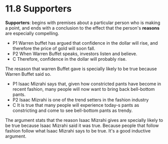 # 11.8 Supporters

**Supporters**: begins with premises about a particular person who is making a point, and ends with a conclusion to the effect that the person's **reasons** are especially compelling.

- P1 Warren buffet has argued that confidence in the dollar will rise, and therefore the price of gold will soon fall.
- P2 When Warren Buffet speaks, investors listen and believe.
- C Therefore, confidence in the dollar will probably rise.

The resason that warren Buffet gave is specially likely to be true because Warren Buffet said so.

- P1 Isaac Mizrahi says that, given how constricted pants have become in recent fashion, many people will now want to bring back bell-bottom pants.
- P2 Isaac Mizrahi is one of the trend setters in the fashion industry
- C It is true that many people will experience today-s pants as constricting and come to see bell-bottom pants as trendy.

The argument stats that the reason Isaac Mizrahi gives are specially likely to be true because Isaac Mizrahi said it was true. Because people that follow fashion follow what Isaac Mizrahi says to be true. It's a good inductive argument.
